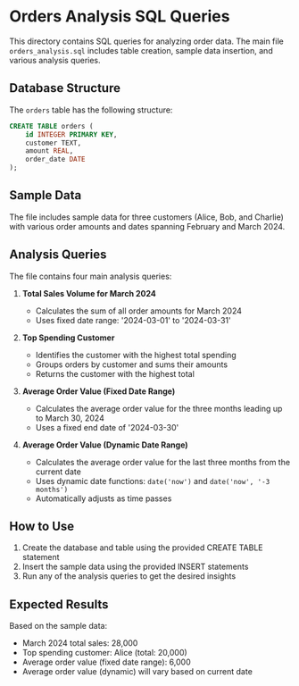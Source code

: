 # Orders Analysis SQL Queries

This directory contains SQL queries for analyzing order data. The main file `orders_analysis.sql` includes table creation, sample data insertion, and various analysis queries.

## Database Structure

The `orders` table has the following structure:
```sql
CREATE TABLE orders (
    id INTEGER PRIMARY KEY,
    customer TEXT,
    amount REAL,
    order_date DATE
);
```

## Sample Data

The file includes sample data for three customers (Alice, Bob, and Charlie) with various order amounts and dates spanning February and March 2024.

## Analysis Queries

The file contains four main analysis queries:

1. **Total Sales Volume for March 2024**
   - Calculates the sum of all order amounts for March 2024
   - Uses fixed date range: '2024-03-01' to '2024-03-31'

2. **Top Spending Customer**
   - Identifies the customer with the highest total spending
   - Groups orders by customer and sums their amounts
   - Returns the customer with the highest total

3. **Average Order Value (Fixed Date Range)**
   - Calculates the average order value for the three months leading up to March 30, 2024
   - Uses a fixed end date of '2024-03-30'

4. **Average Order Value (Dynamic Date Range)**
   - Calculates the average order value for the last three months from the current date
   - Uses dynamic date functions: `date('now')` and `date('now', '-3 months')`
   - Automatically adjusts as time passes

## How to Use

1. Create the database and table using the provided CREATE TABLE statement
2. Insert the sample data using the provided INSERT statements
3. Run any of the analysis queries to get the desired insights

## Expected Results

Based on the sample data:
- March 2024 total sales: 28,000
- Top spending customer: Alice (total: 20,000)
- Average order value (fixed date range): 6,000
- Average order value (dynamic) will vary based on current date 